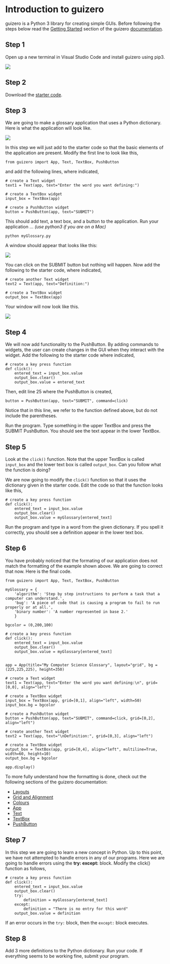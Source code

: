 # Introduction to guizero

guizero is a Python 3 library for creating simple GUIs. Before following the steps below read the [Getting Started](https://lawsie.github.io/guizero/start/) section of the guizero [documentation](https://lawsie.github.io/guizero/about/).

## Step 1

Open up a new terminal in Visual Studio Code and install guizero using pip3.

![](https://github.com/pguse/ics3u/blob/master/images/pipInstall.png)

## Step 2

Download the [starter code](https://github.com/pguse/ics3u/blob/master/notes/11%20-%20guizero/myGlossary.py).

## Step 3

We are going to make a glossary application that uses a Python dictionary. Here is what the application will look like.

![](https://github.com/pguse/ics3u/blob/master/images/myGlossaryWindow.png)

In this step we will just add to the starter code so that the basic elements of the application are present.  Modify the first line to look like this,

```python3
from guizero import App, Text, TextBox, PushButton
```
and add the following lines, where indicated,

```python3
# create a Text widget
text1 = Text(app, text="Enter the word you want defining:")

# create a TextBox widget
input_box = TextBox(app)

# create a PushButton widget
button = PushButton(app, text="SUBMIT")
```

This should add text, a text box, and a button to the application.  Run your application ... *(use python3 if you are on a Mac)*

```
python myGlossary.py
```

A window should appear that looks like this:

![](https://github.com/pguse/ics3u/blob/master/images/myGlossaryPart1.png)

You can click on the SUBMIT button but nothing will happen.  Now add the following to the starter code, where indicated,
```python3
# create another Text widget
text2 = Text(app, text="Definition:")

# create a TextBox widget
output_box = TextBox(app)
```
Your window will now look like this.

![](https://github.com/pguse/ics3u/blob/master/images/myGlossaryPart2.png)

## Step 4

We will now add functionality to the PushButton.  By adding commands to widgets, the user can create changes in the GUI when they interact with the widget.  Add the following to the starter code where indicated,

```python3
# create a key press function
def click():
    entered_text = input_box.value
    output_box.clear()
    output_box.value = entered_text
```

Then, edit line 25 where the PushButton is created,

```python3
button = PushButton(app, text="SUBMIT", command=click)
```
Notice that in this line, we refer to the function defined above, but do not include the parentheses.

Run the program.  Type something in the upper TextBox and press the SUBMIT PushButton.  You should see the text appear in the lower TextBox.

## Step 5

Look at the ```click()``` function.  Note that the upper TextBox is called ```input_box``` and the lower text box is called ```output_box```.  Can you follow what the function is doing?

We are now going to modify the ```click()``` function so that it uses the dictionary given in the starter code.  Edit the code so that the function looks like this,

```python3
# create a key press function
def click():
    entered_text = input_box.value
    output_box.clear()
    output_box.value = myGlossary[entered_text]
```

Run the program and type in a word from the given dictionary.  If you spell it correctly, you should see a definition appear in the lower text box.

## Step 6

You have probably noticed that the formating of our application does not match the formatting of the example shown above.  We are going to correct that now.  Here is the final code.

```python3
from guizero import App, Text, TextBox, PushButton

myGlossary = {
    'algorithm': 'Step by step instructions to perform a task that a computer can understand.',
    'bug': 'A piece of code that is causing a program to fail to run properly or at all.',
    'binary number': 'A number represented in base 2.'
    }

bgcolor = (0,200,100)

# create a key press function
def click():
    entered_text = input_box.value
    output_box.clear()
    output_box.value = myGlossary[entered_text]


app = App(title="My Computer Science Glossary", layout="grid", bg = (225,225,225), height=350)

# create a Text widget
text1 = Text(app, text="Enter the word you want defining:\n", grid=[0,0], align="left")

# create a TextBox widget
input_box = TextBox(app, grid=[0,1], align="left", width=50)
input_box.bg = bgcolor

# create a PushButton widget
button = PushButton(app, text="SUBMIT", command=click, grid=[0,2], align="left")

# create another Text widget
text2 = Text(app, text="\nDefinition:", grid=[0,3], align="left")

# create a TextBox widget
output_box = TextBox(app, grid=[0,4], align="left", multiline=True, width=60, height=10)
output_box.bg = bgcolor

app.display()
```

To more fully understand how the formatting is done, check out the following sections of the guizero documentation:

* [Layouts](https://lawsie.github.io/guizero/layout/)
* [Grid and Alignment](https://lawsie.github.io/guizero/layout/#grid-layout)
* [Colours](https://lawsie.github.io/guizero/colors/)
* [App](https://lawsie.github.io/guizero/app/)
* [Text](https://lawsie.github.io/guizero/text/)
* [TextBox](https://lawsie.github.io/guizero/textbox/)
* [PushButton](https://lawsie.github.io/guizero/pushbutton/)

## Step 7

In this step we are going to learn a new concept in Python.  Up to this point, we have not attempted to handle errors in any of our programs.  Here we are going to handle errors using the **try:  except:** block.  Modify the click() function as follows,

```python3
# create a key press function
def click():
    entered_text = input_box.value
    output_box.clear()
    try:
        definition = myGlossary[entered_text]
    except:
        definition = "There is no entry for this word"
    output_box.value = definition
```
If an error occurs in the ```try:``` block, then the ```except:``` block executes.

## Step 8

Add 3 more definitions to the Python dictionary.  Run your code.  If everything seems to be working fine, submit your program.
